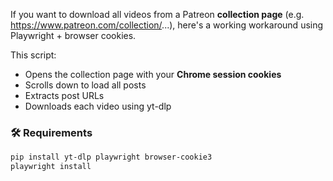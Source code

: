 If you want to download all videos from a Patreon **collection page** (e.g. https://www.patreon.com/collection/...), here's a working workaround using Playwright + browser cookies.

This script:
- Opens the collection page with your **Chrome session cookies**
- Scrolls down to load all posts
- Extracts post URLs
- Downloads each video using yt-dlp

### 🛠 Requirements

```bash
pip install yt-dlp playwright browser-cookie3
playwright install
```
